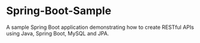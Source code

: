 # Spring-Boot-Sample
A sample Spring Boot application demonstrating how to create RESTful APIs using Java, Spring Boot, MySQL and JPA.
